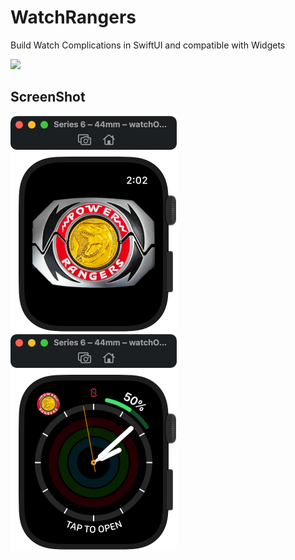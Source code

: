 # WatchRangers
Build Watch Complications in SwiftUI and compatible with Widgets
 
<img border="0" src="https://img.shields.io/badge/watchOS-watchOS 7.0 and later-brightgreen">

## ScreenShot

<img width="266" src=".content/watchos-app.png">
<img width="266" src=".content/watchos-widget.png">
